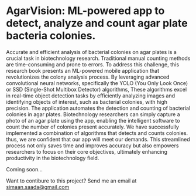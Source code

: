 # AgarVision: ML-powered app to detect, analyze and count agar plate bacteria colonies.
Accurate and efficient analysis of bacterial colonies on agar plates is a crucial task in biotechnology research. Traditional manual counting methods are time-consuming and prone to errors. To address this challenge, this research book presents an ML-powered mobile application that revolutionizes the colony analysis process. By leveraging advanced convolutional neural networks, specifically the YOLO (You Only Look Once) or SSD (Single-Shot Multibox Detector) algorithms, These algorithms excel in real-time object detection tasks by efficiently analyzing images and identifying objects of interest, such as bacterial colonies, with high precision. The application automates the detection and counting of bacterial colonies in agar plates. Biotechnology researchers can simply capture a photo of an agar plate using the app, enabling the intelligent software to count the number of colonies present accurately.
We have successfully implemented a combination of algorithms that detects and counts colonies. thus, we are confident that our app will meet our demands. This streamlined process not only saves time and improves accuracy but also empowers researchers to focus on their core objectives, ultimately enhancing productivity in the biotechnology field.




Coming soon...


Want to contibure to this project? Send me an email at [simaan.saada@gmail.com](mailto:simaan.saada@gmail.com)

